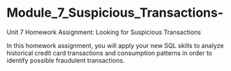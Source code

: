 # Module_7_Suspicious_Transactions-
Unit 7 Homework Assignment: Looking for Suspicious Transactions

In this homework assignment, you will apply your new SQL skills to analyze historical credit card transactions and consumption patterns in order to identify possible fraudulent transactions.